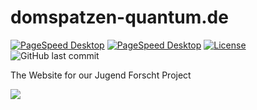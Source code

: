 # domspatzen-quantum.de
[![PageSpeed Desktop](https://img.shields.io/badge/PageSpeed%20Desktop-95%25-green)](https://developers.google.com/speed/pagespeed/insights/?hl=de&url=domspatzen-quantum.de&tab=desktop)
[![PageSpeed Desktop](https://img.shields.io/badge/PageSpeed%20Mobile-52%25-orange)](https://developers.google.com/speed/pagespeed/insights/?hl=de&url=domspatzen-quantum.de)
[![License](https://img.shields.io/github/license/quantum-computing-jufo-2019/quantum-computing-jufo-2019.github.io)](https://github.com/Quantum-Computing-Jufo-2019/quantum-computing-jufo-2019.github.io/blob/dev/LICENSE)
![GitHub last commit](https://img.shields.io/github/last-commit/Quantum-Computing-Jufo-2019/quantum-computing-jufo-2019.github.io)

The Website for our Jugend Forscht Project

![](https://github.com/Quantum-Computing-Jufo-2019/domspatzen-quantum.de/raw/dev/img/screenshot.png)
